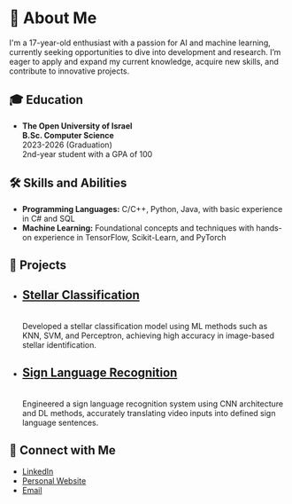 # 👋 About Me

I'm a 17-year-old enthusiast with a passion for AI and machine learning, currently seeking opportunities to dive into development and research. I’m eager to apply and expand my current knowledge, acquire new skills, and contribute to innovative projects.

## 🎓 Education
- **The Open University of Israel**  
  **B.Sc. Computer Science**  
  2023-2026 (Graduation)  
  2nd-year student with a GPA of 100

## 🛠️ Skills and Abilities
- **Programming Languages:** C/C++, Python, Java, with basic experience in C# and SQL
- **Machine Learning:** Foundational concepts and techniques with hands-on experience in TensorFlow, Scikit-Learn, and PyTorch

## 🚀 Projects
- **<h2>[Stellar Classification](https://github.com/yourusername/stellar-classification)</h2>**  
  Developed a stellar classification model using ML methods such as KNN, SVM, and Perceptron, achieving high accuracy in image-based stellar identification.
  
- **<h2>[Sign Language Recognition](https://github.com/yourusername/sign-language-recognition)</h2>**  
  Engineered a sign language recognition system using CNN architecture and DL methods, accurately translating video inputs into defined sign language sentences.

## 🌟 Connect with Me
- [LinkedIn](https://linkedin.com/in/yourprofile)
- [Personal Website](https://yourwebsite.com)
- [Email](mailto:your.email@example.com)

